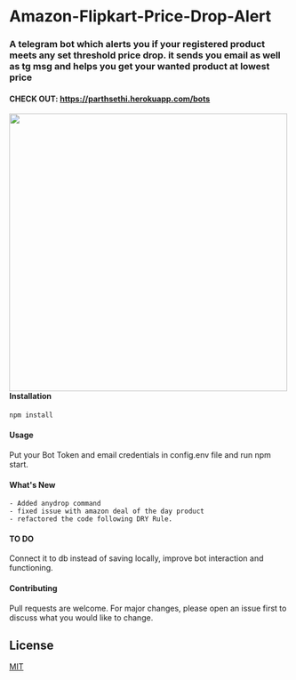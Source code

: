 # Amazon-Flipkart-Price-Drop-Alert

### A telegram bot which alerts you if your registered product meets any set threshold price drop. it sends you email as well as tg msg and helps you get your wanted product at lowest price

#### CHECK OUT: https://parthsethi.herokuapp.com/bots

<img align="left" src="https://i.imgur.com/cMQu5Jp.png" width="500px"/>

#### Installation

```bash
npm install
```

#### Usage


Put your Bot Token and email credentials in config.env file and run npm start.

#### What's New

    - Added anydrop command 
    - fixed issue with amazon deal of the day product 
    - refactored the code following DRY Rule.

#### TO DO

   Connect it to db instead of saving locally, improve bot interaction and functioning.


#### Contributing

   Pull requests are welcome. For major changes, please open an issue first to discuss what you would like to change.

## License

[MIT](https://choosealicense.com/licenses/mit/)
